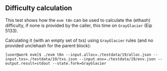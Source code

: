 ## Difficulty calculation

This test shows how the `evm t8n` can be used to calculate the (ethash) difficulty, if none is provided by the caller, 
this time on `GrayGlacier` (Eip 5133).

Calculating it (with an empty set of txs) using `GrayGlacier` rules (and no provided unclehash for the parent block):
```
[user@work evm]$ ./evm t8n --input.alloc=./testdata/19/alloc.json --input.txs=./testdata/19/txs.json --input.env=./testdata/19/env.json --output.result=stdout --state.fork=GrayGlacier
```